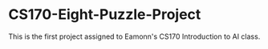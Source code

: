 # CS170-Eight-Puzzle-Project

This is the first project assigned to Eamonn's CS170 Introduction to AI class. 
